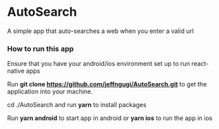 # AutoSearch
A simple app that auto-searches a web when you enter a valid url


### How to run this app

Ensure that you have your android/ios environment set up to run react-native apps

Run **git clone https://github.com/jeffngugi/AutoSearch.git** to get the application into your machine.

cd ./AutoSearch and run **yarn** to install packages

Run **yarn android** to start app in android or **yarn ios** to run the app in ios
